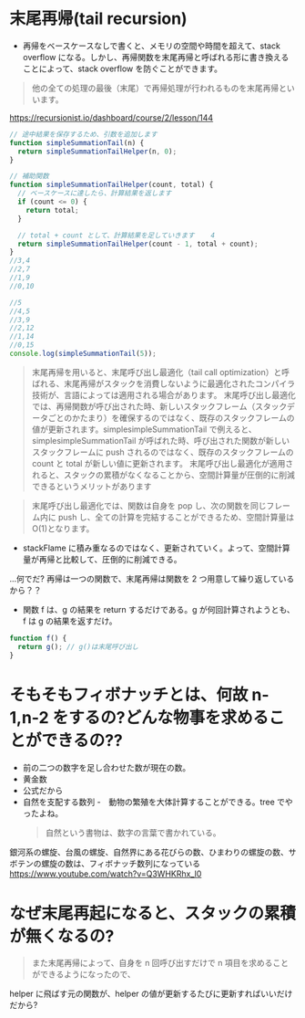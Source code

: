 # 末尾再帰(tail recursion)

- 再帰をベースケースなしで書くと、メモリの空間や時間を超えて、stack overflow になる。しかし、再帰関数を末尾再帰と呼ばれる形に書き換えることによって、stack overflow を防ぐことができます。

> 他の全ての処理の最後（末尾）で再帰処理が行われるものを末尾再帰といいます。

https://recursionist.io/dashboard/course/2/lesson/144

```javascript
// 途中結果を保存するため、引数を追加します
function simpleSummationTail(n) {
  return simpleSummationTailHelper(n, 0);
}

// 補助関数
function simpleSummationTailHelper(count, total) {
  // ベースケースに達したら、計算結果を返します
  if (count <= 0) {
    return total;
  }

  // total + count として、計算結果を足していきます    4
  return simpleSummationTailHelper(count - 1, total + count);
}
//3,4
//2,7
//1,9
//0,10

//5
//4,5
//3,9
//2,12
//1,14
//0,15
console.log(simpleSummationTail(5));
```

> 末尾再帰を用いると、末尾呼び出し最適化（tail call optimization）と呼ばれる、末尾再帰がスタックを消費しないように最適化されたコンパイラ技術が、言語によっては適用される場合があります。
> 末尾呼び出し最適化では、再帰関数が呼び出された時、新しいスタックフレーム（スタックデータごとのかたまり）を確保するのではなく、既存のスタックフレームの値が更新されます。simplesimpleSummationTail で例えると、simplesimpleSummationTail が呼ばれた時、呼び出された関数が新しいスタックフレームに push されるのではなく、既存のスタックフレームの count と total が新しい値に更新されます。
> 末尾呼び出し最適化が適用されると、スタックの累積がなくなることから、空間計算量が圧倒的に削減できるというメリットがあります

> 末尾呼び出し最適化では、関数は自身を pop し、次の関数を同じフレーム内に push し、全ての計算を完結することができるため、空間計算量は O(1)となります。

- stackFlame に積み重なるのではなく、更新されていく。よって、空間計算量が再帰と比較して、圧倒的に削減できる。

...何でだ?
再帰は一つの関数で、末尾再帰は関数を 2 つ用意して繰り返しているから？？

- 関数 f は、g の結果を return するだけである。g が何回計算されようとも、f は g の結果を返すだけ。

```javascript
function f() {
  return g(); // g()は末尾呼び出し
}
```

# そもそもフィボナッチとは、何故 n-1,n-2 をするの?どんな物事を求めることができるの??

- 前の二つの数字を足し合わせた数が現在の数。
- 黄金数
- 公式だから
- 自然を支配する数列 -　動物の繁殖を大体計算することができる。tree でやったよね。
  > 自然という書物は、数字の言葉で書かれている。

銀河系の螺旋、台風の螺旋、自然界にある花びらの数、ひまわりの螺旋の数、サボテンの螺旋の数は、フィボナッチ数列になっている
https://www.youtube.com/watch?v=Q3WHKRhx_l0

# なぜ末尾再起になると、スタックの累積が無くなるの?

> また末尾再帰によって、自身を n 回呼び出すだけで n 項目を求めることができるようになったので、

helper に飛ばす元の関数が、helper の値が更新するたびに更新すればいいだけだから?

